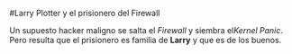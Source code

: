 #Larry Plotter y el prisionero del Firewall

Un supuesto hacker maligno se salta el *Firewall* y siembra el*Kernel Panic*.
Pero resulta que el prisionero es familia de **Larry** y que es de los buenos.
